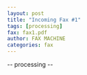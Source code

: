 ```yaml
---
layout: post
title: "Incoming Fax #1"
tags: [processing]
fax: fax1.pdf
author: FAX MACHINE
categories: fax
---
```


-- processing --

